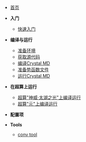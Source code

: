 * [首页](zh-cn/)

* **入门**
    * [快速入门](zh-cn/01-01-quickstart)

* **编译与运行**
    * [准备环境](zh-cn/02-01-prepare_environment)
    * [获取源代码](zh-cn/02-02-get_source_code)
    * [编译Crystal MD](zh-cn/02-03-compile)
    * [准备势函数文件](zh-cn/02-04-potential_file)
    * [运行Crystal MD](zh-cn/02-05-run_md)

* **在超算上运行**
    * [超算"神威·太湖之光"上编译运行](zh-cn/03-02-run_on_sunway.md)
    * [超算"元"上编译运行](zh-cn/03-02-run_on_Era.md)

* **配置项**

* **Tools**
    * [conv tool](zh-cn/conv_tool)